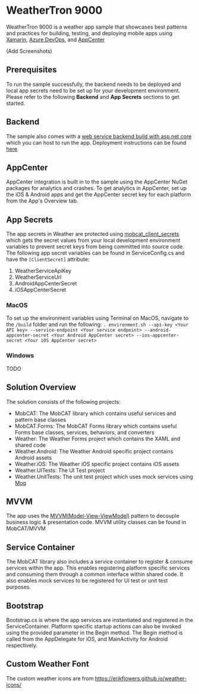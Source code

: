 # WeatherTron 9000
WeatherTron 9000 is a weather app sample that showcases best patterns and practices for building, testing, and deploying mobile apps using [Xamarin](https://visualstudio.microsoft.com/xamarin/), [Azure DevOps](https://azure.microsoft.com/en-us/solutions/devops/), and [AppCenter](https://appcenter.ms/)

(Add Screenshots)

## Prerequisites
To run the sample successfully, the backend needs to be deployed and local app secrets need to be set up for your development environment. Please refer to the following **Backend** and **App Secrets** sections to get started.

## Backend
The sample also comes with a [web service backend build with asp.net core](https://github.com/xamarin/mobcat/tree/dev/samples/weather/azure) which you can host to run the app. Deployment instructions can be found [here](https://github.com/xamarin/mobcat/blob/dev/samples/weather/azure/README.md)

## AppCenter
AppCenter integration is built in to the sample using the AppCenter NuGet packages for analytics and crashes. To get analytics in AppCenter, set up the iOS & Android apps and get the AppCenter secret key for each platform from the App's Overview tab. 

## App Secrets
The app secrets in Weather are protected using [mobcat_client_secrets](https://github.com/xamarin/mobcat/tree/master/mobcat_client_secrets) which gets the secret values from your local development environment variables to prevent secret keys from being committed into source code. The following app secret variables can be found in ServiceConfig.cs and have the `[ClientSecret]` attribute:
1. WeatherServiceApiKey
2. WeatherServiceUrl
3. AndroidAppCenterSecret
4. iOSAppCenterSecret

### MacOS
To set up the environment variables using Terminal on MacOS, navigate to the `/build` folder and run the following:
```. environment.sh --api-key <Your API key> --service-endpoint <Your service endpoint> --android-appcenter-secret <Your Android AppCenter secret> --ios-appcenter-secret <Your iOS AppCenter secret>```

### Windows
TODO

## Solution Overview
The solution consists of the following projects:
- MobCAT: The MobCAT library which contains useful services and pattern base classes
- MobCAT.Forms: The MobCAT Forms library which contains useful Forms base classes, services, behaviors, and converters
- Weather: The Weather Forms project which contains the XAML and shared code
- Weather.Android: The Weather Android specific project contains Android assets
- Weather.iOS: The Weather iOS specific project contains iOS assets
- Weather.UITests: The UI Test project
- Weather.UnitTests: The unit test project which uses mock services using [Moq](https://github.com/moq/moq4)

## MVVM
The app uses the [MVVM(Model-View-ViewModel)](https://docs.microsoft.com/en-us/xamarin/xamarin-forms/enterprise-application-patterns/mvvm) pattern to decouple business logic & presentation code. MVVM utility classes can be found in MobCAT/MVVM

## Service Container
The MobCAT library also includes a service container to register & consume services within the app. This enables registering platform specific services and consuming them through a common interface within shared code. It also enables mock services to be registered for UI test or unit test purposes.

## Bootstrap
Bootstrap.cs is where the app services are instantiated and registered in the ServiceContainer. Platform specific startup actions can also be invoked using the provided parameter in the Begin method.
The Begin method is called from the AppDelegate for iOS, and MainActivity for Android respectively.

## Custom Weather Font
The custom weather icons are from https://erikflowers.github.io/weather-icons/
